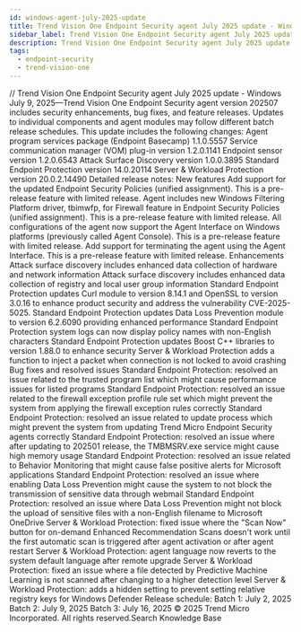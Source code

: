 ```yaml
---
id: windows-agent-july-2025-update
title: Trend Vision One Endpoint Security agent July 2025 update - Windows
sidebar_label: Trend Vision One Endpoint Security agent July 2025 update - Windows
description: Trend Vision One Endpoint Security agent July 2025 update - Windows
tags:
  - endpoint-security
  - trend-vision-one
---
```


/*<![CDATA[*/ $('#title').html($('meta[name=map-description]').attr('content')); /*]]>*/ Trend Vision One Endpoint Security agent July 2025 update - Windows July 9, 2025—Trend Vision One Endpoint Security agent version 202507 includes security enhancements, bug fixes, and feature releases. Updates to individual components and agent modules may follow different batch release schedules. This update includes the following changes: Agent program services package (Endpoint Basecamp) 1.1.0.5557 Service communication manager (VOM) plug-in version 1.2.0.1141 Endpoint sensor version 1.2.0.6543 Attack Surface Discovery version 1.0.0.3895 Standard Endpoint Protection version 14.0.20114 Server & Workload Protection version 20.0.2.14490 Detailed release notes: New features Add support for the updated Endpoint Security Policies (unified assignment). This is a pre-release feature with limited release. Agent includes new Windows Filtering Platform driver, tbimwfp, for Firewall feature in Endpoint Security Policies (unified assignment). This is a pre-release feature with limited release. All configurations of the agent now support the Agent Interface on Windows platforms (previously called Agent Console). This is a pre-release feature with limited release. Add support for terminating the agent using the Agent Interface. This is a pre-release feature with limited release. Enhancements Attack surface discovery includes enhanced data collection of hardware and network information Attack surface discovery includes enhanced data collection of registry and local user group information Standard Endpoint Protection updates Curl module to version 8.14.1 and OpenSSL to version 3.0.16 to enhance product security and address the vulnerability CVE-2025-5025. Standard Endpoint Protection updates Data Loss Prevention module to version 6.2.6090 providing enhanced performance Standard Endpoint Protection system logs can now display policy names with non-English characters Standard Endpoint Protection updates Boost C++ libraries to version 1.88.0 to enhance security Server & Workload Protection adds a function to inject a packet when connection is not locked to avoid crashing Bug fixes and resolved issues Standard Endpoint Protection: resolved an issue related to the trusted program list which might cause performance issues for listed programs Standard Endpoint Protection: resolved an issue related to the firewall exception profile rule set which might prevent the system from applying the firewall exception rules correctly Standard Endpoint Protection: resolved an issue related to update process which might prevent the system from updating Trend Micro Endpoint Security agents correctly Standard Endpoint Protection: resolved an issue where after updating to 202501 release, the TMBMSRV.exe service might cause high memory usage Standard Endpoint Protection: resolved an issue related to Behavior Monitoring that might cause false positive alerts for Microsoft applications Standard Endpoint Protection: resolved an issue where enabling Data Loss Prevention might cause the system to not block the transmission of sensitive data through webmail Standard Endpoint Protection: resolved an issue where Data Loss Prevention might not block the upload of sensitive files with a non-English filename to Microsoft OneDrive Server & Workload Protection: fixed issue where the "Scan Now" button for on-demand Enhanced Recommendation Scans doesn't work until the first automatic scan is triggered after agent activation or after agent restart Server & Workload Protection: agent language now reverts to the system default language after remote upgrade Server & Workload Protection: fixed an issue where a file detected by Predictive Machine Learning is not scanned after changing to a higher detection level Server & Workload Protection: adds a hidden setting to prevent setting relative registry keys for Windows Defender Release schedule: Batch 1: July 2, 2025 Batch 2: July 9, 2025 Batch 3: July 16, 2025 © 2025 Trend Micro Incorporated. All rights reserved.Search Knowledge Base